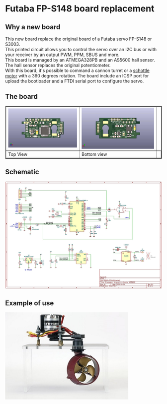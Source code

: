 # Futaba FP-S148 board replacement

## Why a new board
This new board replace the original board of a Futaba servo FP-S148 or S3003.  
This printed circuit allows you to control the servo over an I2C bus or with your receiver by an output PWM, PPM, SBUS and more.  
This board is managed by an ATMEGA328PB and an AS5600 hall sensor. The hall sensor replaces the original potentiometer.  
With this board, it's possible to command a cannon turret or a [schottle motor](https://www.sud-rc.fr/gouvernail-acces-de-barre/721-propulsion-schottel-ii-graupner-2335.html) with a 360 degrees rotation.
The board include an ICSP port for upload the bootloader and a FTDI serial port to configure the servo.  
 
## The board
<table border="2">
<tr>
<td><img src="https://github.com/Ingwie/OpenAVRc_Hw/blob/V3/Futaba_FP-S148_AS5600/AS5600_FPS148_Top.jpg" border="0"/></td>
<td><img src="https://github.com/Ingwie/OpenAVRc_Hw/blob/V3/Futaba_FP-S148_AS5600/AS5600_FPS148_Bottom.jpg" border="0"/></td>
<tr>
<td>     Top View</td><td>     Bottom view</td><td>
</tr>
</table>

## Schematic
![](https://github.com/Ingwie/OpenAVRc_Hw/blob/V3/Futaba_FP-S148_AS5600/AS5600_FPS148.jpg)  

## Example of use
![](https://github.com/Ingwie/OpenAVRc_Hw/blob/V3/Futaba_FP-S148_AS5600/Graupner1769.11_Schottle_Motor.jpg)  

